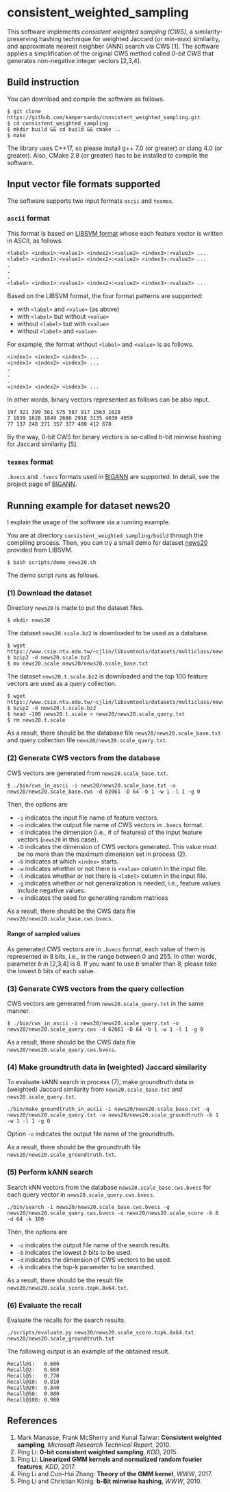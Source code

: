 # consistent\_weighted\_sampling

This software implements *consistent weighted sampling (CWS)*, a similarity-preserving hashing technique for weighted Jaccard (or min-max) similarity, and approximate nearest neighber (ANN) search via CWS [1].
The software applies a simplification of the original CWS method called *0-bit CWS* that generates non-negative integer vectors [2,3,4].

## Build instruction

You can download and compile the software as follows.

```
$ git clone https://github.com/kampersanda/consistent_weighted_sampling.git
$ cd consistent_weighted_sampling
$ mkdir build && cd build && cmake ..
$ make
```

The library uses C++17, so please install g++ 7.0 (or greater) or clang 4.0 (or greater).
Also, CMake 2.8 (or greater) has to be installed to compile the software.

## Input vector file formats supported

The software supports two input formats `ascii` and `texmex`.

### `ascii` format

This format is based on [LIBSVM format](https://www.csie.ntu.edu.tw/~r94100/libsvm-2.8/README) whose each feature vector is written in ASCII, as follows.

```
<label> <index1>:<value1> <index2>:<value2> <index3>:<value3> ...
<label> <index1>:<value1> <index2>:<value2> <index3>:<value3> ...
.
.
.
<label> <index1>:<value1> <index2>:<value2> <index3>:<value3> ...
```

Based on the LIBSVM format, the four format patterns are supported:

- with `<label>` and `<value>` (as above)
- with `<label>` but without `<value>`
- without `<label>` but with `<value>`
- without `<label>` and `<value>`

For example, the format without `<label>` and `<value>` is as follows.

```
<index1> <index2> <index3> ...
<index1> <index2> <index3> ...
.
.
.
<index1> <index2> <index3> ...
```

In other words, binary vectors represented as follows can be also input.

```
197 321 399 561 575 587 917 1563 1628
7 1039 1628 1849 2686 2918 3135 4039 4059
77 137 248 271 357 377 400 412 678
```

By the way, 0-bit CWS for binary vectors is so-called b-bit minwise hashing for Jaccard similarity [5].

### `texmex` format

`.bvecs` and `.fvecs` formats used in [BIGANN](http://corpus-texmex.irisa.fr) are supported. In detail, see the project page of [BIGANN](http://corpus-texmex.irisa.fr).

## Running example for dataset news20

I explain the usage of the software via a running example.

You are at directory `consistent_weighted_sampling/build` through the compiling process.
Then, you can try a small demo for dataset [news20](https://www.csie.ntu.edu.tw/~cjlin/libsvmtools/datasets/multiclass.html#news20) provided from LIBSVM.

```
$ bash scripts/demo_news20.sh
```

The demo script runs as follows.

### (1) Download the dataset

Directory `news20` is made to put the dataset files.

```
$ mkdir news20
```

The dataset `news20.scale.bz2` is downloaded to be used as a database.

```
$ wget https://www.csie.ntu.edu.tw/~cjlin/libsvmtools/datasets/multiclass/news20.scale.bz2
$ bzip2 -d news20.scale.bz2
$ mv news20.scale news20/news20.scale_base.txt
```

The dataset `news20.t.scale.bz2` is downloaded and the top 100 feature vectors are used as a query collection.

```
$ wget https://www.csie.ntu.edu.tw/~cjlin/libsvmtools/datasets/multiclass/news20.t.scale.bz2
$ bzip2 -d news20.t.scale.bz2
$ head -100 news20.t.scale > news20/news20.scale_query.txt
$ rm news20.t.scale
```

As a result, there should be the database file `news20/news20.scale_base.txt` and query collection file `news20/news20.scale_query.txt`.

### (2) Generate CWS vectors from the database

CWS vectors are generated from `news20.scale_base.txt`.

```
$ ./bin/cws_in_ascii -i news20/news20.scale_base.txt -o news20/news20.scale_base.cws -d 62061 -D 64 -b 1 -w 1 -l 1 -g 0
```

Then, the options are

- `-i` indicates the input file name of feature vectors.
- `-o` indicates the output file name of CWS vectors in `.bvecs` format.
- `-d` indicates the dimension (i.e., # of features) of the input feature vectors (`news20` in this case).
- `-D` indicates the dimension of CWS vectors generated. This value must be no more than the maximum dimension set in process (2).
- `-b` indicates at which `<index>` starts.
- `-w` indicates whether or not there is `<value>` column in the input file.
- `-l` indicates whether or not there is `<label>` column in the input file.
- `-g` indicates whether or not generalization is needed, i.e., feature values include negative values.
- `-s` indicates the seed for generating random matrices

As a result, there should be the CWS data file `news20/news20.scale_base.cws.bvecs`.

#### Range of sampled values

As generated CWS vectors are in `.bvecs` format, each value of them is represented in 8 bits, i.e., in the range between 0 and 255.
In other words, parameter *b* in [2,3,4] is 8.
If you want to use *b* smaller than 8, please take the lowest *b* bits of each value.

### (3) Generate CWS vectors from the query collection

CWS vectors are generated from `news20.scale_query.txt` in the same manner.

```
$ ./bin/cws_in_ascii -i news20/news20.scale_query.txt -o news20/news20.scale_query.cws -d 62061 -D 64 -b 1 -w 1 -l 1 -g 0
```

As a result, there should be the CWS data file `news20/news20.scale_query.cws.bvecs`.

### (4) Make groundtruth data in (weighted) Jaccard similarity

To evaluate kANN search in process (7), make groundtruth data in (weighted) Jaccard similarity from `news20.scale_base.txt` and `news20.scale_query.txt`.

```
./bin/make_groundtruth_in_ascii -i news20/news20.scale_base.txt -q news20/news20.scale_query.txt -o news20/news20.scale_groundtruth -b 1 -w 1 -l 1 -g 0
```

Option `-o` indicates the output file name of the groundtruth.

As a result, there should be the groundtruth file `news20/news20.scale_groundtruth.txt`.

### (5) Perform kANN search

Search kNN vectors from the database `news20.scale_base.cws.bvecs` for each query vector in `news20.scale_query.cws.bvecs`.

```
./bin/search -i news20/news20.scale_base.cws.bvecs -q news20/news20.scale_query.cws.bvecs -o news20/news20.scale_score -b 8 -d 64 -k 100
```

Then, the options are

- `-o` indicates the output file name of the search results.
- `-b` indicates the lowest *b* bits to be used.
- `-d` indicates the dimension of CWS vectors to be used.
- `-k` indicates the top-k parameter to be searched.

As a result, there should be the result file `news20/news20.scale_score.topk.8x64.txt`.

### (6) Evaluate the recall

Evaluate the recalls for the search results.

```
./scripts/evaluate.py news20/news20.scale_score.topk.8x64.txt news20/news20.scale_groundtruth.txt
```

The following output is an example of the obtained result.

```
Recall@1:	0.600
Recall@2:	0.660
Recall@5:	0.770
Recall@10:	0.810
Recall@20:	0.840
Recall@50:	0.880
Recall@100:	0.900
```

## References

1. Mark Manasse, Frank McSherry and Kunal Talwar: **Consistent weighted sampling**, *Microsoft Research Technical Report*, 2010.
2. Ping Li: **0-bit consistent weighted sampling**, *KDD*, 2015.
3. Ping Li: **Linearized GMM kernels and normalized random fourier features**, *KDD*, 2017.
4. Ping Li and Cun-Hui Zhang: **Theory of the GMM kernel**, *WWW*, 2017.
5. Ping Li and Christian König: **b-Bit minwise hashing**, *WWW*, 2010.

